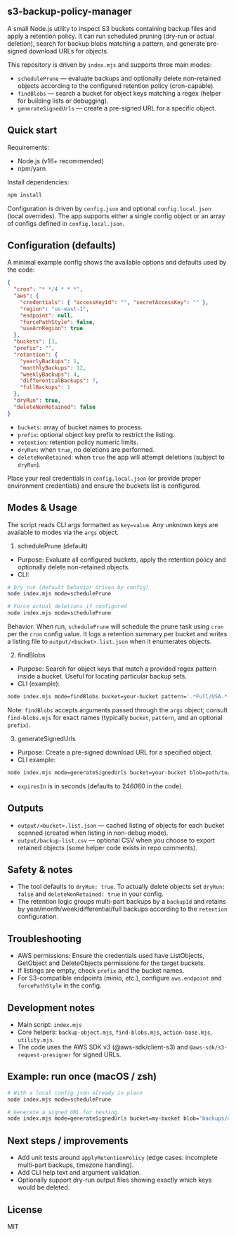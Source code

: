## s3-backup-policy-manager

A small Node.js utility to inspect S3 buckets containing backup files and apply a retention policy. It can run scheduled pruning (dry-run or actual deletion), search for backup blobs matching a pattern, and generate pre-signed download URLs for objects.

This repository is driven by `index.mjs` and supports three main modes:
- `schedulePrune` — evaluate backups and optionally delete non-retained objects according to the configured retention policy (cron-capable).
- `findBlobs` — search a bucket for object keys matching a regex (helper for building lists or debugging).
- `generateSignedUrls` — create a pre-signed URL for a specific object.

## Quick start

Requirements:
- Node.js (v16+ recommended)
- npm/yarn

Install dependencies:

```bash
npm install
```

Configuration is driven by `config.json` and optional `config.local.json` (local overrides). The app supports either a single config object or an array of configs defined in `config.local.json`.

## Configuration (defaults)

A minimal example config shows the available options and defaults used by the code:

```json
{
  "cron": "* */4 * * *",
  "aws": {
    "credentials": { "accessKeyId": "", "secretAccessKey": "" },
    "region": "us-east-1",
    "endpoint": null,
    "forcePathStyle": false,
    "useArnRegion": true
  },
  "buckets": [],
  "prefix": "",
  "retention": {
    "yearlyBackups": 1,
    "monthlyBackups": 12,
    "weeklyBackups": 4,
    "differentialBackups": 7,
    "fullBackups": 1
  },
  "dryRun": true,
  "deleteNonRetained": false
}
```

- `buckets`: array of bucket names to process.
- `prefix`: optional object key prefix to restrict the listing.
- `retention`: retention policy numeric limits.
- `dryRun`: when `true`, no deletions are performed.
- `deleteNonRetained`: when `true` the app will attempt deletions (subject to `dryRun`).

Place your real credentials in `config.local.json` (or provide proper environment credentials) and ensure the buckets list is configured.

## Modes & Usage

The script reads CLI args formatted as `key=value`. Any unknown keys are available to modes via the `args` object.

1) schedulePrune (default)

- Purpose: Evaluate all configured buckets, apply the retention policy and optionally delete non-retained objects.
- CLI:

```bash
# Dry run (default behavior driven by config)
node index.mjs mode=schedulePrune

# Force actual deletions if configured
node index.mjs mode=schedulePrune
```

Behavior: When run, `schedulePrune` will schedule the prune task using `cron` per the `cron` config value. It logs a retention summary per bucket and writes a listing file to `output/<bucket>.list.json` when it enumerates objects.

2) findBlobs

- Purpose: Search for object keys that match a provided regex pattern inside a bucket. Useful for locating particular backup sets.
- CLI (example):

```bash
node index.mjs mode=findBlobs bucket=your-bucket pattern='.*Full/USA.*-01.BAK'
```

Note: `findBlobs` accepts arguments passed through the `args` object; consult `find-blobs.mjs` for exact names (typically `bucket`, `pattern`, and an optional `prefix`).

3) generateSignedUrls

- Purpose: Create a pre-signed download URL for a specified object.
- CLI example:

```bash
node index.mjs mode=generateSignedUrls bucket=your-bucket blob=path/to/object.ext expiresIn=3600
```

- `expiresIn` is in seconds (defaults to 24*60*60 in the code).

## Outputs

- `output/<bucket>.list.json` — cached listing of objects for each bucket scanned (created when listing in non-debug mode).
- `output/backup-list.csv` — optional CSV when you choose to export retained objects (some helper code exists in repo comments).

## Safety & notes

- The tool defaults to `dryRun: true`. To actually delete objects set `dryRun: false` and `deleteNonRetained: true` in your config.
- The retention logic groups multi-part backups by a `backupId` and retains by year/month/week/differential/full backups according to the `retention` configuration.

## Troubleshooting

- AWS permissions: Ensure the credentials used have ListObjects, GetObject and DeleteObjects permissions for the target buckets.
- If listings are empty, check `prefix` and the bucket names.
- For S3-compatible endpoints (minio, etc.), configure `aws.endpoint` and `forcePathStyle` in the config.

## Development notes

- Main script: `index.mjs`
- Core helpers: `backup-object.mjs`, `find-blobs.mjs`, `action-base.mjs`, `utility.mjs`.
- The code uses the AWS SDK v3 (@aws-sdk/client-s3) and `@aws-sdk/s3-request-presigner` for signed URLs.

## Example: run once (macOS / zsh)

```bash
# With a local config.json already in place
node index.mjs mode=schedulePrune

# Generate a signed URL for testing
node index.mjs mode=generateSignedUrls bucket=my-bucket blob='backups/db/Full/2025-08-01.bak' expiresIn=3600
```

## Next steps / improvements

- Add unit tests around `applyRetentionPolicy` (edge cases: incomplete multi-part backups, timezone handling).
- Add CLI help text and argument validation.
- Optionally support dry-run output files showing exactly which keys would be deleted.

## License

MIT
